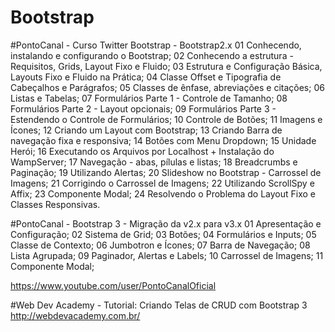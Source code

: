 # Bootstrap

#PontoCanal - Curso Twitter Bootstrap - Bootstrap2.x
01 Conhecendo, instalando e configurando o Bootstrap;
02 Conhecendo a estrutura - Requisitos, Grids, Layout Fixo e Fluido; 
03 Estrutura e Configuração Básica, Layouts Fixo e Fluido na Prática;
04 Classe Offset e Tipografia de Cabeçalhos e Parágrafos;
05 Classes de ênfase, abreviações e citações;
06 Listas e Tabelas;
07 Formulários Parte 1 - Controle de Tamanho;
08 Formulários Parte 2 - Layout opcionais;
09 Formulários Parte 3 - Estendendo o Controle de Formulários;
10 Controle de Botões;
11 Imagens e Ícones;
12 Criando um Layout com Bootstrap;
13 Criando Barra de navegação fixa e responsiva;
14 Botões com Menu Dropdown;
15 Unidade Herói;
16 Executando os Arquivos por Localhost + Instalação do WampServer;
17 Navegação - abas, pílulas e listas;
18 Breadcrumbs e Paginação;
19 Utilizando Alertas;
20 Slideshow no Bootstrap - Carrossel de Imagens;
21 Corrigindo o Carrossel de Imagens;
22 Utilizando ScrollSpy e Affix;
23 Componente Modal;
24 Resolvendo o Problema do Layout Fixo e Classes Responsivas. 


#PontoCanal - Bootstrap 3 - Migração da v2.x para v3.x
01 Apresentação e Configuração;
02 Sistema de Grid;
03 Botões;
04 Formulários e Inputs;
05 Classe de Contexto;
06 Jumbotron e Ícones;
07 Barra de Navegação;
08 Lista Agrupada;
09 Paginador, Alertas e Labels;
10 Carrossel de Imagens;
11 Componente Modal;

https://www.youtube.com/user/PontoCanalOficial



#Web Dev Academy - Tutorial: Criando Telas de CRUD com Bootstrap 3
http://webdevacademy.com.br/
